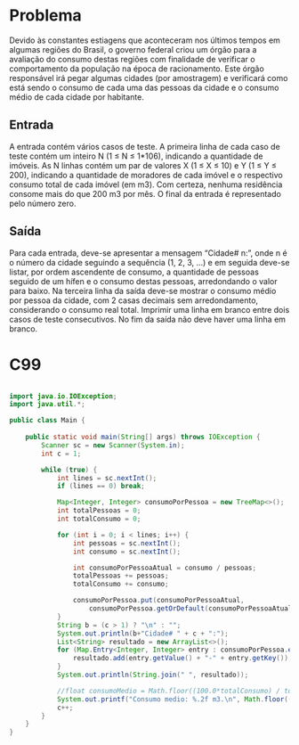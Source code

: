 # Problema 
Devido às constantes estiagens que aconteceram nos últimos tempos em algumas regiões do Brasil, o governo federal criou um órgão para a avaliação do consumo destas regiões com finalidade de verificar o comportamento da população na época de racionamento. 
Este órgão responsável irá pegar algumas cidades (por amostragem) e verificará como está sendo o consumo de cada uma das pessoas da cidade e o consumo médio de cada cidade por habitante.

## Entrada
A entrada contém vários casos de teste. A primeira linha de cada caso de teste contém um inteiro N (1 ≤ N ≤ 1*106), indicando a quantidade de imóveis.
As N linhas contém um par de valores X (1 ≤ X ≤ 10) e Y (1 ≤ Y ≤ 200), indicando a quantidade de moradores de cada imóvel e o respectivo consumo total de cada imóvel (em m3). Com certeza, nenhuma residência consome mais do que 200 m3 por mês.
O final da entrada é representado pelo número zero.

## Saída
Para cada entrada, deve-se apresentar a mensagem “Cidade# n:”, onde n é o número da cidade seguindo a sequência (1, 2, 3, ...) e em seguida deve-se listar, por ordem ascendente de consumo,
a quantidade de pessoas seguido de um hífen e o consumo destas pessoas, arredondando o valor para baixo. Na terceira linha da saída deve-se mostrar o consumo médio por pessoa da cidade, com 2 casas decimais sem arredondamento, considerando o consumo real total. 
Imprimir uma linha em branco entre dois casos de teste consecutivos. No fim da saída não deve haver uma linha em branco.


# C99

```java

import java.io.IOException;
import java.util.*;

public class Main {
 
    public static void main(String[] args) throws IOException {
        Scanner sc = new Scanner(System.in);
        int c = 1;

        while (true) {
            int lines = sc.nextInt();
            if (lines == 0) break;

            Map<Integer, Integer> consumoPorPessoa = new TreeMap<>();
            int totalPessoas = 0;
            int totalConsumo = 0;

            for (int i = 0; i < lines; i++) {
                int pessoas = sc.nextInt();
                int consumo = sc.nextInt();

                int consumoPorPessoaAtual = consumo / pessoas; 
                totalPessoas += pessoas;
                totalConsumo += consumo;

                consumoPorPessoa.put(consumoPorPessoaAtual, 
                    consumoPorPessoa.getOrDefault(consumoPorPessoaAtual, 0) + pessoas);
            }
            String b = (c > 1) ? "\n" : "";
            System.out.println(b+"Cidade# " + c + ":");
            List<String> resultado = new ArrayList<>();
            for (Map.Entry<Integer, Integer> entry : consumoPorPessoa.entrySet()) {
                resultado.add(entry.getValue() + "-" + entry.getKey());
            }
            System.out.println(String.join(" ", resultado));

            //float consumoMedio = Math.floor((100.0*totalConsumo) / totalPessoas) / 100.0;
            System.out.printf("Consumo medio: %.2f m3.\n", Math.floor((100.0*totalConsumo) / totalPessoas) / 100.0);
            c++;
        }
    }
}
```
